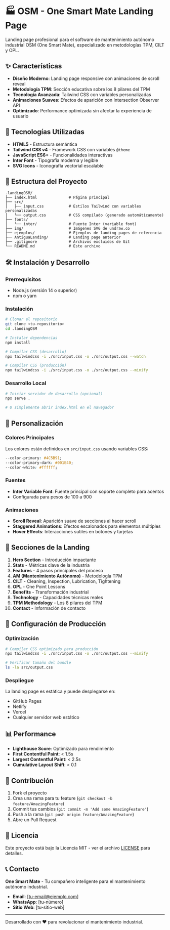 # 🏭 OSM - One Smart Mate Landing Page

Landing page profesional para el software de mantenimiento autónomo industrial OSM (One Smart Mate), especializado en metodologías TPM, CILT y OPL.

## ✨ Características

- **Diseño Moderno**: Landing page responsive con animaciones de scroll reveal
- **Metodología TPM**: Sección educativa sobre los 8 pilares del TPM
- **Tecnología Avanzada**: Tailwind CSS con variables personalizadas
- **Animaciones Suaves**: Efectos de aparición con Intersection Observer API
- **Optimizado**: Performance optimizada sin afectar la experiencia de usuario

## 🚀 Tecnologías Utilizadas

- **HTML5** - Estructura semántica
- **Tailwind CSS v4** - Framework CSS con variables `@theme`
- **JavaScript ES6+** - Funcionalidades interactivas
- **Inter Font** - Tipografía moderna y legible
- **SVG Icons** - Iconografía vectorial escalable

## 📁 Estructura del Proyecto

```
.landingOSM/
├── index.html              # Página principal
├── src/
│   ├── input.css           # Estilos Tailwind con variables personalizadas
│   └── output.css          # CSS compilado (generado automáticamente)
├── fonts/
│   └── inter/              # Fuente Inter (variable font)
├── img/                    # Imágenes SVG de undraw.co
├── ejemplos/               # Ejemplos de landing pages de referencia
├── AntiguaLanding/         # Landing page anterior
├── .gitignore              # Archivos excluidos de Git
└── README.md               # Este archivo
```

## 🛠️ Instalación y Desarrollo

### Prerrequisitos
- Node.js (versión 14 o superior)
- npm o yarn

### Instalación
```bash
# Clonar el repositorio
git clone <tu-repositorio>
cd .landingOSM

# Instalar dependencias
npm install

# Compilar CSS (desarrollo)
npx tailwindcss -i ./src/input.css -o ./src/output.css --watch

# Compilar CSS (producción)
npx tailwindcss -i ./src/input.css -o ./src/output.css --minify
```

### Desarrollo Local
```bash
# Iniciar servidor de desarrollo (opcional)
npx serve .

# O simplemente abrir index.html en el navegador
```

## 🎨 Personalización

### Colores Principales
Los colores están definidos en `src/input.css` usando variables CSS:

```css
--color-primary: #4C5B91;
--color-primary-dark: #001E40;
--color-white: #ffffff;
```

### Fuentes
- **Inter Variable Font**: Fuente principal con soporte completo para acentos
- Configurada para pesos de 100 a 900

### Animaciones
- **Scroll Reveal**: Aparición suave de secciones al hacer scroll
- **Staggered Animations**: Efectos escalonados para elementos múltiples
- **Hover Effects**: Interacciones sutiles en botones y tarjetas

## 📱 Secciones de la Landing

1. **Hero Section** - Introducción impactante
2. **Stats** - Métricas clave de la industria
3. **Features** - 4 pasos principales del proceso
4. **AM (Mantenimiento Autónomo)** - Metodología TPM
5. **CILT** - Cleaning, Inspection, Lubrication, Tightening
6. **OPL** - One Point Lessons
7. **Benefits** - Transformación industrial
8. **Technology** - Capacidades técnicas reales
9. **TPM Methodology** - Los 8 pilares del TPM
10. **Contact** - Información de contacto

## 🔧 Configuración de Producción

### Optimización
```bash
# Compilar CSS optimizado para producción
npx tailwindcss -i ./src/input.css -o ./src/output.css --minify

# Verificar tamaño del bundle
ls -la src/output.css
```

### Despliegue
La landing page es estática y puede desplegarse en:
- GitHub Pages
- Netlify
- Vercel
- Cualquier servidor web estático

## 📊 Performance

- **Lighthouse Score**: Optimizado para rendimiento
- **First Contentful Paint**: < 1.5s
- **Largest Contentful Paint**: < 2.5s
- **Cumulative Layout Shift**: < 0.1

## 🤝 Contribución

1. Fork el proyecto
2. Crea una rama para tu feature (`git checkout -b feature/AmazingFeature`)
3. Commit tus cambios (`git commit -m 'Add some AmazingFeature'`)
4. Push a la rama (`git push origin feature/AmazingFeature`)
5. Abre un Pull Request

## 📄 Licencia

Este proyecto está bajo la Licencia MIT - ver el archivo [LICENSE](LICENSE) para detalles.

## 📞 Contacto

**One Smart Mate** - Tu compañero inteligente para el mantenimiento autónomo industrial.

- **Email**: [tu-email@ejemplo.com]
- **WhatsApp**: [tu-número]
- **Sitio Web**: [tu-sitio-web]

---

Desarrollado con ❤️ para revolucionar el mantenimiento industrial.
